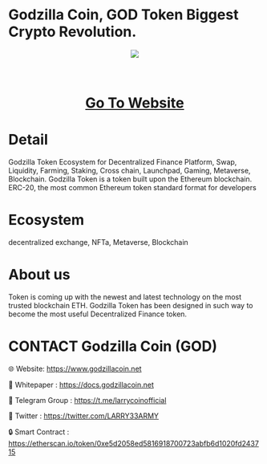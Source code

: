 # Godzilla Coin, GOD Token Biggest Crypto Revolution.

<div align="center"><img src="https://godzillacoin.net/wp-content/uploads/2023/04/TOPGOD-2.fw_.fw_-1.png)" /><br />
</div>
<div align="center">
  <h1><br />
    <a href="https://godzillacoin.net/" target="_blank">Go To Website<br />
</a></h1>
</div>


# Detail

Godzilla Token Ecosystem for Decentralized Finance Platform, Swap, Liquidity, Farming, Staking, Cross chain, Launchpad, Gaming, Metaverse, Blockchain. Godzilla Token is a token built upon the Ethereum blockchain. ERC-20, the most common Ethereum token standard format for developers

# Ecosystem
decentralized exchange, NFTa, Metaverse, Blockchain

# About us
Token is coming up with the newest and latest technology on the most trusted blockchain ETH. Godzilla Token has been designed in such way to become the most useful Decentralized Finance token.

# CONTACT Godzilla Coin (GOD)

🌐 Website: https://www.godzillacoin.net

📄 Whitepaper : https://docs.godzillacoin.net

👨 Telegram Group : https://t.me/larrycoinofficial

🔷 Twitter : https://twitter.com/LARRY33ARMY

🔒 Smart Contract : https://etherscan.io/token/0xe5d2058ed5816918700723abfb6d1020fd243715
